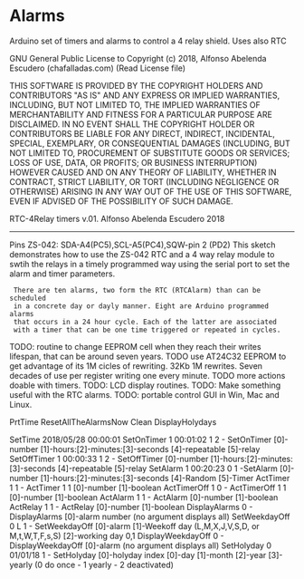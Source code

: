 # Alarms
Arduino set of timers and alarms to control a 4 relay shield. Uses also RTC

GNU General Public License to Copyright (c) 2018, Alfonso Abelenda Escudero (chafalladas.com) (Read License file)

THIS SOFTWARE IS PROVIDED BY THE COPYRIGHT HOLDERS AND CONTRIBUTORS "AS IS" AND ANY EXPRESS OR IMPLIED WARRANTIES, INCLUDING, BUT NOT LIMITED TO, THE IMPLIED WARRANTIES OF MERCHANTABILITY AND FITNESS FOR A PARTICULAR PURPOSE ARE DISCLAIMED. IN NO EVENT SHALL THE COPYRIGHT HOLDER OR CONTRIBUTORS BE LIABLE FOR ANY DIRECT, INDIRECT, INCIDENTAL, SPECIAL, EXEMPLARY, OR CONSEQUENTIAL DAMAGES (INCLUDING, BUT NOT LIMITED TO, PROCUREMENT OF SUBSTITUTE GOODS OR SERVICES; LOSS OF USE, DATA, OR PROFITS; OR BUSINESS INTERRUPTION) HOWEVER CAUSED AND ON ANY THEORY OF LIABILITY, WHETHER IN CONTRACT, STRICT LIABILITY, OR TORT (INCLUDING NEGLIGENCE OR OTHERWISE) ARISING IN ANY WAY OUT OF THE USE OF THIS SOFTWARE, EVEN IF ADVISED OF THE POSSIBILITY OF SUCH DAMAGE.

RTC-4Relay timers v.01. Alfonso Abelenda Escudero 2018
******************************************************************************
 Pins
	 ZS-042: SDA-A4(PC5),SCL-A5(PC4),SQW-pin 2 (PD2)
	 This sketch demonstrates how to use the ZS-042 RTC
	 and a 4 way relay module to swtih the relays in a timely programmed way
	 using the serial port to set the alarm and timer parameters.

	 There are ten alarms, two form the RTC (RTCAlarm) than can be scheduled 
	 in a concrete day or dayly manner. Eight are Arduino programmed alarms
	 that occurs in a 24 hour cycle. Each of the latter are associated
	 with a timer that can be one time triggered or repeated in cycles.

TODO: routine to change EEPROM cell when they reach their writes lifespan, that can be around seven years.
TODO use AT24C32 EEPROM to get advantage of its 1M cicles of rewriting. 32Kb 1M rewrites. Seven decades of use per register writing one every minute.
TODO more actions doable with timers.
TODO: LCD display routines.
TODO: Make something useful with the RTC alarms.
TODO: portable control GUI in Win, Mac and Linux.

PrtTime
ResetAllTheAlarmsNow
Clean
DisplayHolydays

SetTime 2018/05/28 00:00:01
SetOnTimer 1 00:01:02 1 2 - SetOnTimer [0]-number [1]-hours:[2]-minutes:[3]-seconds [4]-repeatable [5]-relay
SetOffTimer 1 00:00:33 1 2 - SetOffTimer [0]-number [1]-hours:[2]-minutes:[3]-seconds [4]-repeatable [5]-relay
SetAlarm 1 00:20:23 0 1 -SetAlarm [0]-number [1]-hours:[2]-minutes:[3]-seconds [4]-Random [5]-Timer
ActTimer 1 1 - ActTimer 1 1 [0]-number [1]-boolean
ActTimerOff 1 0 - ActTimerOff 1 1 [0]-number [1]-boolean
ActAlarm 1 1 - ActAlarm [0]-number [1]-boolean
ActRelay 1 1 - ActRelay [0]-number [1]-boolean
DisplayAlarms 0 - DisplayAlarms [0]-alarm number (no argument displays all)
SetWeekdayOff 0 L 1 - SetWeekdayOff [0]-alarm [1]-Weekoff day (L,M,X,J,V,S,D, or M,t,W,T,F,s,S)  [2]-working day 0,1
DisplayWeekdayOff 0 - DisplayWeekdayOff [0]-alarm (no argument displays all)
SetHolyday 0 01/01/18 1 -  SetHolyday [0]-holyday index [0]-day [1]-month [2]-year [3]-yearly (0 do once - 1 yearly - 2 deactivated)

